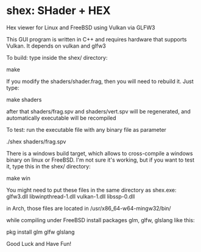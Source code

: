 # shex: SHader + HEX
Hex viewer for Linux and FreeBSD using Vulkan via GLFW3

This GUI program is written in C++ and requires hardware that supports Vulkan.
It depends on vulkan and glfw3

To build: type inside the shex/ directory:

make

If you modify the shaders/shader.frag, then you will need to rebuild it.
Just type:

make shaders

after that shaders/frag.spv and shaders/vert.spv will be regenerated, and automatically executable will be recompiled

To test: run the executable file with any binary file as parameter

./shex shaders/frag.spv

There is a windows build target, which allows to cross-compile a
windows binary on linux or FreeBSD. I'm not sure it's working, but if you want to test
it, type this in the shex/ directory:

make win

You might need to put these files in the same directory as shex.exe:
glfw3.dll
libwinpthread-1.dll
vulkan-1.dll
libssp-0.dll

in Arch, those files are located in /usr/x86_64-w64-mingw32/bin/

while compiling under FreeBSD install packages glm, glfw, glslang like this:

pkg install glm glfw glslang

Good Luck and Have Fun!
